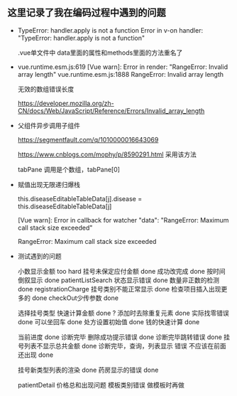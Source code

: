## 这里记录了我在编码过程中遇到的问题

+ TypeError: handler.apply is not a function
  Error in v-on handler: "TypeError: handler.apply is not a function"

  .vue单文件中 data里面的属性和methods里面的方法重名了

+ vue.runtime.esm.js:619 [Vue warn]: Error in render: "RangeError: Invalid array length"
  vue.runtime.esm.js:1888 RangeError: Invalid array length

  无效的数组错误长度
  
  https://developer.mozilla.org/zh-CN/docs/Web/JavaScript/Reference/Errors/Invalid_array_length

+ 父组件异步调用子组件

  https://segmentfault.com/q/1010000016643069

  https://www.cnblogs.com/mophy/p/8590291.html  采用该方法

  tabPane 调用是个数组，tabPane[0]

+ 赋值出现无限递归爆栈

  this.diseaseEditableTableData[j].disease = this.diseaseEditableTableData[j]

  [Vue warn]: Error in callback for watcher "data": "RangeError: Maximum call stack size exceeded"

  RangeError: Maximum call stack size exceeded
  
+ 测试遇到的问题
 
  小数显示金额 too hard
  挂号未保定应付金额 done
  成功改完成 done
  按时间倒叙显示  done
  patientListSearch 状态显示错误 done
  数量非正数的检测 done
  registrationCharge 挂号类别不能正常显示 done
  检查项目插入出现更多的 done
  checkOut少传参数 done
 
  选择挂号类型 快速计算金额 done ? 
  添加时去除重复元素 done
  实际找零错误 done
  可以坐回车 done
  处方设置初始值  done
  钱的快速计算 done
  
  当前进度 done
  诊断完毕 删除成功提示错误 done
  诊断完毕跳转错误 done
  挂号列表不显示总共金额 done
  诊断完毕，查询，列表显示 错误 不应该在前面还出现 done
  
  挂号新类型列表的渲染 done
  药房显示的错误 done
  
  patientDetail 价格总和出现问题
  模板类别错误 做模板时再做 